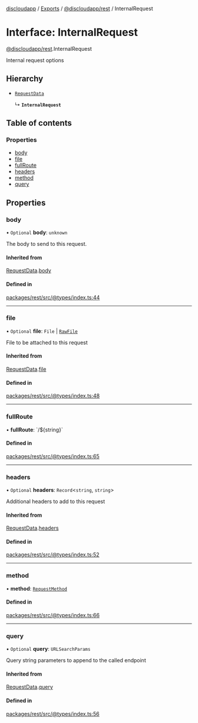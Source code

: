 [discloudapp](../README.md) / [Exports](../modules.md) / [@discloudapp/rest](../modules/discloudapp_rest.md) / InternalRequest

# Interface: InternalRequest

[@discloudapp/rest](../modules/discloudapp_rest.md).InternalRequest

Internal request options

## Hierarchy

- [`RequestData`](discloudapp_rest.RequestData.md)

  ↳ **`InternalRequest`**

## Table of contents

### Properties

- [body](discloudapp_rest.InternalRequest.md#body)
- [file](discloudapp_rest.InternalRequest.md#file)
- [fullRoute](discloudapp_rest.InternalRequest.md#fullroute)
- [headers](discloudapp_rest.InternalRequest.md#headers)
- [method](discloudapp_rest.InternalRequest.md#method)
- [query](discloudapp_rest.InternalRequest.md#query)

## Properties

### body

• `Optional` **body**: `unknown`

The body to send to this request.

#### Inherited from

[RequestData](discloudapp_rest.RequestData.md).[body](discloudapp_rest.RequestData.md#body)

#### Defined in

[packages/rest/src/@types/index.ts:44](https://github.com/discloud/discloud.app/blob/482fdb3/packages/rest/src/@types/index.ts#L44)

___

### file

• `Optional` **file**: `File` \| [`RawFile`](discloudapp_util.RawFile.md)

File to be attached to this request

#### Inherited from

[RequestData](discloudapp_rest.RequestData.md).[file](discloudapp_rest.RequestData.md#file)

#### Defined in

[packages/rest/src/@types/index.ts:48](https://github.com/discloud/discloud.app/blob/482fdb3/packages/rest/src/@types/index.ts#L48)

___

### fullRoute

• **fullRoute**: \`/${string}\`

#### Defined in

[packages/rest/src/@types/index.ts:65](https://github.com/discloud/discloud.app/blob/482fdb3/packages/rest/src/@types/index.ts#L65)

___

### headers

• `Optional` **headers**: `Record`<`string`, `string`\>

Additional headers to add to this request

#### Inherited from

[RequestData](discloudapp_rest.RequestData.md).[headers](discloudapp_rest.RequestData.md#headers)

#### Defined in

[packages/rest/src/@types/index.ts:52](https://github.com/discloud/discloud.app/blob/482fdb3/packages/rest/src/@types/index.ts#L52)

___

### method

• **method**: [`RequestMethod`](../enums/discloudapp_rest.RequestMethod.md)

#### Defined in

[packages/rest/src/@types/index.ts:66](https://github.com/discloud/discloud.app/blob/482fdb3/packages/rest/src/@types/index.ts#L66)

___

### query

• `Optional` **query**: `URLSearchParams`

Query string parameters to append to the called endpoint

#### Inherited from

[RequestData](discloudapp_rest.RequestData.md).[query](discloudapp_rest.RequestData.md#query)

#### Defined in

[packages/rest/src/@types/index.ts:56](https://github.com/discloud/discloud.app/blob/482fdb3/packages/rest/src/@types/index.ts#L56)
